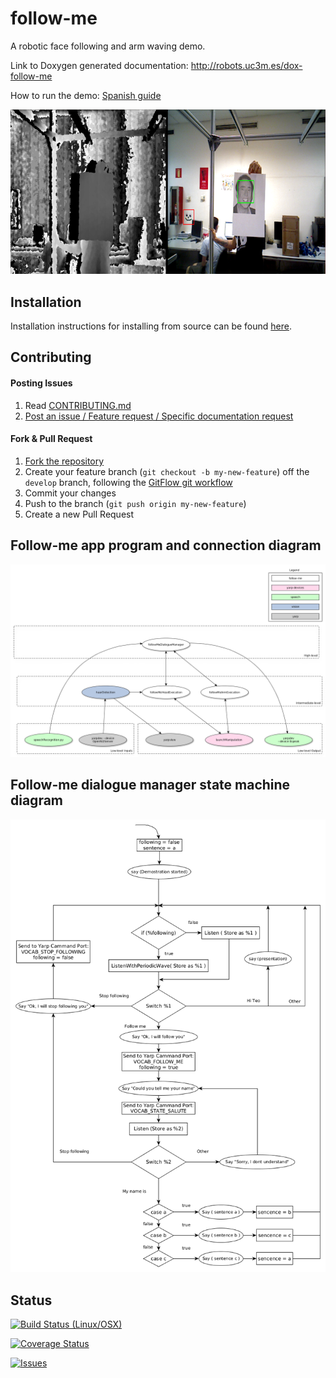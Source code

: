# follow-me

A robotic face following and arm waving demo.

Link to Doxygen generated documentation: http://robots.uc3m.es/dox-follow-me

How to run the demo: [Spanish guide](http://robots.uc3m.es/index.php/Procedimiento_Demos)


<p align="center">
    <img src="doc/fig/follow-me-big.png" alt="follow-me-big image"/>
</p>


## Installation

Installation instructions for installing from source can be found [here]( /doc/follow-me-install.md ).

## Contributing

#### Posting Issues

1. Read [CONTRIBUTING.md](https://github.com/roboticslab-uc3m/follow-me/blob/master/CONTRIBUTING.md)
2. [Post an issue / Feature request / Specific documentation request](https://github.com/roboticslab-uc3m/follow-me/issues)

#### Fork & Pull Request

1. [Fork the repository](https://github.com/roboticslab-uc3m/follow-me/fork)
2. Create your feature branch (`git checkout -b my-new-feature`) off the `develop` branch, following the [GitFlow git workflow](https://www.atlassian.com/git/tutorials/comparing-workflows/gitflow-workflow)
3. Commit your changes
4. Push to the branch (`git push origin my-new-feature`)
5. Create a new Pull Request

## Follow-me app program and connection diagram
![follow-me app program and connection diagram](doc/fig/follow-me-app.png)


## Follow-me dialogue manager state machine diagram
![follow-me dialogue manager state machine diagram](doc/fig/follow-me-state-machine.png)


## Status

[![Build Status (Linux/OSX)](https://travis-ci.org/roboticslab-uc3m/follow-me.svg?branch=master)](https://travis-ci.org/roboticslab-uc3m/follow-me)

[![Coverage Status](https://coveralls.io/repos/roboticslab-uc3m/follow-me/badge.svg)](https://coveralls.io/r/roboticslab-uc3m/follow-me)

[![Issues](https://img.shields.io/github/issues/roboticslab-uc3m/follow-me.svg?label=Issues)](https://github.com/roboticslab-uc3m/follow-me/issues)

